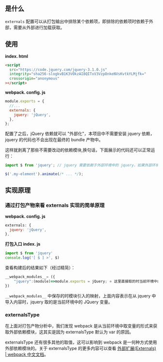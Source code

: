 ## 是什么

`externals` 配置可以从打包输出中排除某个依赖项，即排除的依赖项时依赖于外部，需要从外部进行加载获取。

## 使用

**index. html**

```html
<script
  src="https://code.jquery.com/jquery-3.1.0.js"
  integrity="sha256-slogkvB1K3VOkzAI8QITxV3VzpOnkeNVsKvtkYLMjfk="
  crossorigin="anonymous"
></script>
```

**webpack. config. js**

```javascript
module.exports = {
  //...
  externals: {
    jquery: 'jQuery',
  },
};
```

配置了之后，jQuery 依赖就可以 "外部化"，本项目中不需要安装 jquery 依赖，jquery 的代码也不会出现在最终的 bundle 产物中。

这样就剥离了那些不需要改动的依赖模块,换句话，下面展示的代码还可以正常运行：

```javascript
import $ from 'jquery'; // jquery 需要依赖于外部环境中的 jquery，如果外部环境中不存在 jquery 则会报错。

$('.my-element').animate(/* ... */);
```

## 实现原理

### 通过打包产物来看 externals 实现的简单原理

**webpack. config. js**

```js
externals: {
  jquery: 'jQuery',
},
```

**打包入口 index. js**

```js
import $ from 'jquery'
console.log('[ $ ] >', $)
```

查看构建后的结果如下（经过精简）：

```js
__webpack_modules__= ({
	"jquery":(module)=>module.exports = jQuery; ⭐ 这里直接取的时当前环境中的变量 Jquery，所以项目的运行需要依赖于当前环境中的 Jquery 变量。
})
```

`__webpack_modules__` 中保存的时模块引入的映射，上面内容表示在从 jquery 中导入内容时，jquery 取的是当前环境中的 JQuery 变量。

### externalsType

在上面对打包产物分析中，我们发现 webpack 是从当前环境中取变量的形式来获取外部依赖模块，这其实是因为 externalsType 默认为 var 的原因。

externalsType 还有很多其他的取值，这可以影响到 webpack 是一何种方式使用外部依赖模块的。关于 externalsType 的更多内容可以查看 [外部扩展(Externals) | webpack 中文文档](https://webpack.docschina.org/configuration/externals/#externalstype)。

